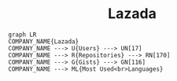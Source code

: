 <h1 align="center">Lazada</h1>

```mermaid
graph LR
COMPANY_NAME{Lazada}
COMPANY_NAME ---> U{Users} ---> UN[17]
COMPANY_NAME ---> R{Repositories} ---> RN[170]
COMPANY_NAME ---> G{Gists} ---> GN[116]
COMPANY_NAME ---> ML{Most Used<br>Languages}
```
